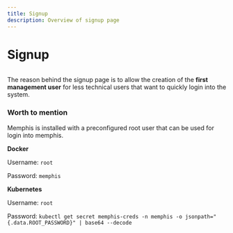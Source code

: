 ```yaml
---
title: Signup
description: Overview of signup page
---
```

# Signup

<figure><img src="/assets/Screen Shot 2022-09-19 at 12.00.10.png" alt=""><figcaption></figcaption></figure>

The reason behind the signup page is to allow the creation of the **first management user** for less technical users that want to quickly login into the system.

### Worth to mention

Memphis is installed with a preconfigured root user that can be used for login into memphis.

**Docker**

Username: `root`

Password: `memphis`

**Kubernetes**

Username: `root`

Password: `kubectl get secret memphis-creds -n memphis -o jsonpath="{.data.ROOT_PASSWORD}" | base64 --decode`
